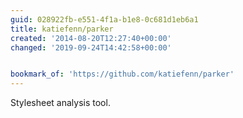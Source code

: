 ```yaml
---
guid: 028922fb-e551-4f1a-b1e8-0c681d1eb6a1
title: katiefenn/parker
created: '2014-08-20T12:27:40+00:00'
changed: '2019-09-24T14:42:58+00:00'


bookmark_of: 'https://github.com/katiefenn/parker'
---
```



Stylesheet analysis tool.
